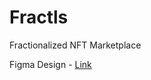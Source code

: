 # Fractls
Fractionalized NFT Marketplace

Figma Design - [Link](https://www.figma.com/proto/jLXsIuRoGlKdcgxD7Zufeo/Fractals?type=design&node-id=41-2&t=AxRwvzvHHuAUU13G-0&scaling=min-zoom&page-id=17%3A2&starting-point-node-id=41%3A2)
